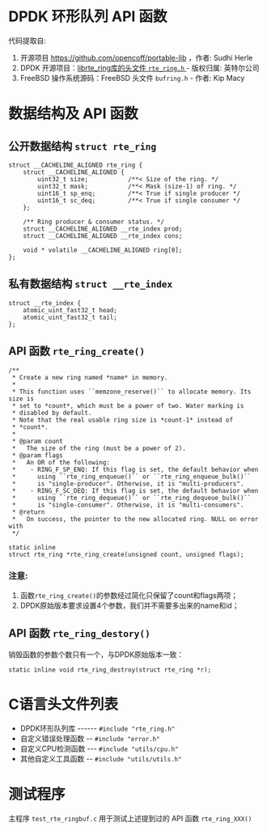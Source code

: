# DPDK 环形队列 API 函数

代码提取自:
1. 开源项目 https://github.com/opencoff/portable-lib ，作者: Sudhi Herle
2. DPDK 开源项目：[librte_ring库的头文件 `rte_ring.h` ](https://github.com/DPDK/dpdk/blob/master/lib/librte_ring/rte_ring.h) - 版权归属: 英特尔公司
3. FreeBSD 操作系统源码：FreeBSD 头文件 `bufring.h` - 作者: Kip Macy


# 数据结构及 API 函数

## 公开数据结构 `struct rte_ring`
```
struct __CACHELINE_ALIGNED rte_ring {
    struct __CACHELINE_ALIGNED {
        uint32_t size;           /**< Size of the ring. */
        uint32_t mask;           /**< Mask (size-1) of ring. */
        uint16_t sp_enq;         /**< True if single producer */
        uint16_t sc_deq;         /**< True if single consumer */
    };

    /** Ring producer & consumer status. */
    struct __CACHELINE_ALIGNED __rte_index prod;
    struct __CACHELINE_ALIGNED __rte_index cons;

    void * volatile __CACHELINE_ALIGNED ring[0];
};
```

## 私有数据结构 `struct __rte_index`
```
struct __rte_index {
    atomic_uint_fast32_t head;
    atomic_uint_fast32_t tail;
};
```


## API 函数 `rte_ring_create()`
```
/**
 * Create a new ring named *name* in memory.
 *
 * This function uses ``memzone_reserve()`` to allocate memory. Its size is
 * set to *count*, which must be a power of two. Water marking is
 * disabled by default.
 * Note that the real usable ring size is *count-1* instead of
 * *count*.
 *
 * @param count
 *   The size of the ring (must be a power of 2).
 * @param flags
 *   An OR of the following:
 *    - RING_F_SP_ENQ: If this flag is set, the default behavior when
 *      using ``rte_ring_enqueue()`` or ``rte_ring_enqueue_bulk()``
 *      is "single-producer". Otherwise, it is "multi-producers".
 *    - RING_F_SC_DEQ: If this flag is set, the default behavior when
 *      using ``rte_ring_dequeue()`` or ``rte_ring_dequeue_bulk()``
 *      is "single-consumer". Otherwise, it is "multi-consumers".
 * @return
 *   On success, the pointer to the new allocated ring. NULL on error with
 */

static inline
struct rte_ring *rte_ring_create(unsigned count, unsigned flags);
```

### 注意:

1. 函数`rte_ring_create()`的参数经过简化只保留了count和flags两项；
2. DPDK原始版本要求设置4个参数，我们并不需要多出来的name和id；


## API 函数 `rte_ring_destory()`

销毁函数的参数个数只有一个，与DPDK原始版本一致：
```
static inline void rte_ring_destroy(struct rte_ring *r);
```


# C语言头文件列表

- DPDK环形队列库 ------ `#include "rte_ring.h"`
- 自定义错误处理函数 -- `#include "error.h"`
- 自定义CPU检测函数 --- `#include "utils/cpu.h"`
- 其他自定义工具函数 -- `#include "utils/utils.h"`


# 测试程序
主程序 `test_rte_ringbuf.c` 用于测试上述提到过的 API 函数 `rte_ring_XXX()`

